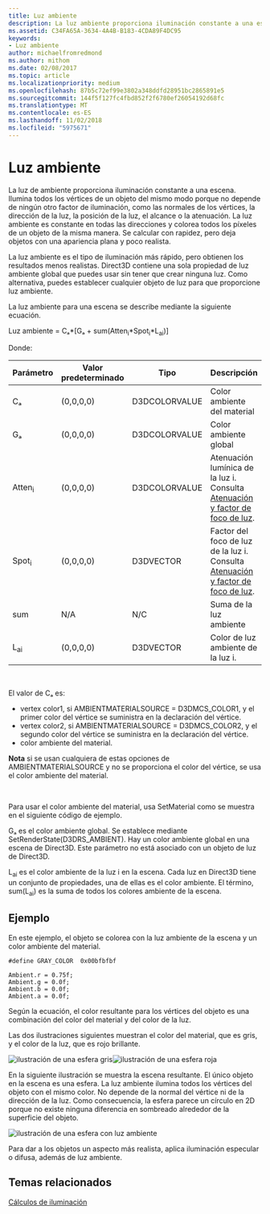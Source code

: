 ```yaml
---
title: Luz ambiente
description: La luz ambiente proporciona iluminación constante a una escena.
ms.assetid: C34FA65A-3634-4A4B-B183-4CDA89F4DC95
keywords:
- Luz ambiente
author: michaelfromredmond
ms.author: mithom
ms.date: 02/08/2017
ms.topic: article
ms.localizationpriority: medium
ms.openlocfilehash: 87b5c72ef99e3802a348ddfd28951bc2865891e5
ms.sourcegitcommit: 144f5f127fc4fbd852f2f6780ef26054192d68fc
ms.translationtype: MT
ms.contentlocale: es-ES
ms.lasthandoff: 11/02/2018
ms.locfileid: "5975671"
---
```

# <a name="ambient-lighting"></a>Luz ambiente


La luz de ambiente proporciona iluminación constante a una escena. Ilumina todos los vértices de un objeto del mismo modo porque no depende de ningún otro factor de iluminación, como las normales de los vértices, la dirección de la luz, la posición de la luz, el alcance o la atenuación. La luz ambiente es constante en todas las direcciones y colorea todos los píxeles de un objeto de la misma manera. Se calcular con rapidez, pero deja objetos con una apariencia plana y poco realista.

La luz ambiente es el tipo de iluminación más rápido, pero obtienen los resultados menos realistas. Direct3D contiene una sola propiedad de luz ambiente global que puedes usar sin tener que crear ninguna luz. Como alternativa, puedes establecer cualquier objeto de luz para que proporcione luz ambiente.

La luz ambiente para una escena se describe mediante la siguiente ecuación.

Luz ambiente = Cₐ\*\[Gₐ + sum(Atten<sub>i</sub>\*Spot<sub>i</sub>\*L<sub>ai</sub>)\]

Donde:

| Parámetro         | Valor predeterminado | Tipo          | Descripción                                                                                                       |
|-------------------|---------------|---------------|-------------------------------------------------------------------------------------------------------------------|
| Cₐ                | (0,0,0,0)     | D3DCOLORVALUE | Color ambiente del material                                                                                            |
| Gₐ                | (0,0,0,0)     | D3DCOLORVALUE | Color ambiente global                                                                                              |
| Atten<sub>i</sub> | (0,0,0,0)     | D3DCOLORVALUE | Atenuación lumínica de la luz i. Consulta [Atenuación y factor de foco de luz](attenuation-and-spotlight-factor.md). |
| Spot<sub>i</sub>  | (0,0,0,0)     | D3DVECTOR     | Factor del foco de luz de la luz i. Consulta [Atenuación y factor de foco de luz](attenuation-and-spotlight-factor.md).  |
| sum               | N/A           | N/C           | Suma de la luz ambiente                                                                                          |
| L<sub>ai</sub>    | (0,0,0,0)     | D3DVECTOR     | Color de luz ambiente de la luz i.                                                                              |

 

El valor de Cₐ es:

-   vertex color1, si AMBIENTMATERIALSOURCE = D3DMCS\_COLOR1, y el primer color del vértice se suministra en la declaración del vértice.
-   vertex color2, si AMBIENTMATERIALSOURCE = D3DMCS\_COLOR2, y el segundo color del vértice se suministra en la declaración del vértice.
-   color ambiente del material.

**Nota**  si se usan cualquiera de estas opciones de AMBIENTMATERIALSOURCE y no se proporciona el color del vértice, se usa el color ambiente del material.

 

Para usar el color ambiente del material, usa SetMaterial como se muestra en el siguiente código de ejemplo.

Gₐ es el color ambiente global. Se establece mediante SetRenderState(D3DRS\_AMBIENT). Hay un color ambiente global en una escena de Direct3D. Este parámetro no está asociado con un objeto de luz de Direct3D.

L<sub>ai</sub> es el color ambiente de la luz i en la escena. Cada luz en Direct3D tiene un conjunto de propiedades, una de ellas es el color ambiente. El término, sum(L<sub>ai</sub>) es la suma de todos los colores ambiente de la escena.

## <a name="span-idexamplespanspan-idexamplespanspan-idexamplespanexample"></a><span id="Example"></span><span id="example"></span><span id="EXAMPLE"></span>Ejemplo


En este ejemplo, el objeto se colorea con la luz ambiente de la escena y un color ambiente del material.

```
#define GRAY_COLOR  0x00bfbfbf

Ambient.r = 0.75f;
Ambient.g = 0.0f;
Ambient.b = 0.0f;
Ambient.a = 0.0f;
```

Según la ecuación, el color resultante para los vértices del objeto es una combinación del color del material y del color de la luz.

Las dos ilustraciones siguientes muestran el color del material, que es gris, y el color de la luz, que es rojo brillante.

![ilustración de una esfera gris](images/amb1.jpg)![ilustración de una esfera roja](images/lightred.jpg)

En la siguiente ilustración se muestra la escena resultante. El único objeto en la escena es una esfera. La luz ambiente ilumina todos los vértices del objeto con el mismo color. No depende de la normal del vértice ni de la dirección de la luz. Como consecuencia, la esfera parece un círculo en 2D porque no existe ninguna diferencia en sombreado alrededor de la superficie del objeto.

![ilustración de una esfera con luz ambiente](images/lighta.jpg)

Para dar a los objetos un aspecto más realista, aplica iluminación especular o difusa, además de luz ambiente.

## <a name="span-idrelated-topicsspanrelated-topics"></a><span id="related-topics"></span>Temas relacionados


[Cálculos de iluminación](mathematics-of-lighting.md)

 

 




